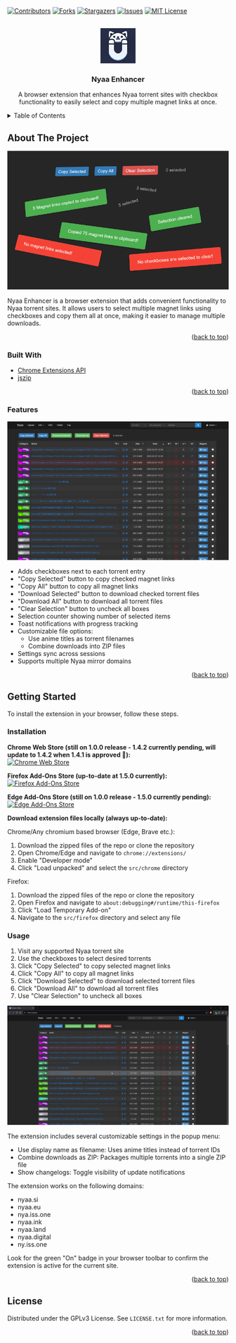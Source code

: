 <div id="top"></div>

<!-- PROJECT SHIELDS -->
<!--
*** I'm using markdown "reference style" links for readability.
*** Reference links are enclosed in brackets [ ] instead of parentheses ( ).
*** See the bottom of this document for the declaration of the reference variables
*** for contributors-url, forks-url, etc. This is an optional, concise syntax you may use.
*** https://www.markdownguide.org/basic-syntax/#reference-style-links
-->

[![Contributors][contributors-shield]][contributors-url]
[![Forks][forks-shield]][forks-url]
[![Stargazers][stars-shield]][stars-url]
[![Issues][issues-shield]][issues-url]
[![MIT License][license-shield]][license-url]

<!-- PROJECT LOGO -->
<br />
<div align="center">
  <a href="https://github.com/Arad119/Nyaa-Enhancer">
    <img src="images/Logo.png" alt="Logo" width="80" height="80">
  </a>

<h3 align="center">Nyaa Enhancer</h3>

  <p align="center">
    A browser extension that enhances Nyaa torrent sites with checkbox functionality to easily select and copy multiple magnet links at once.
  </p>
</div>

<!-- TABLE OF CONTENTS -->
<details>
  <summary>Table of Contents</summary>
  <ol>
    <li>
      <a href="#about-the-project">About The Project</a>
      <ul>
        <li><a href="#built-with">Built With</a></li>
        <li><a href="#features">Features</a></li>
      </ul>
    </li>
    <li>
      <a href="#getting-started">Getting Started</a>
      <ul>
        <li><a href="#installation">Installation</a></li>
        <li><a href="#usage">Usage</a></li>
      </ul>
    </li>
    <li><a href="#license">License</a></li>
  </ol>
</details>

<!-- ABOUT THE PROJECT -->

## About The Project

![Nyaa-Enhancer Screenshot][product-screenshot]

Nyaa Enhancer is a browser extension that adds convenient functionality to Nyaa torrent sites. It allows users to select multiple magnet links using checkboxes and copy them all at once, making it easier to manage multiple downloads.

<p align="right">(<a href="#top">back to top</a>)</p>

### Built With

- [Chrome Extensions API](https://developer.chrome.com/docs/extensions/reference/api)
- [jszip](https://cdnjs.com/libraries/jszip)

<p align="right">(<a href="#top">back to top</a>)</p>

<!-- FEATURES -->

### Features

![Nyaa-Enhancer Preview][product-preview]

- Adds checkboxes next to each torrent entry
- "Copy Selected" button to copy checked magnet links
- "Copy All" button to copy all magnet links
- "Download Selected" button to download checked torrent files
- "Download All" button to download all torrent files
- "Clear Selection" button to uncheck all boxes
- Selection counter showing number of selected items
- Toast notifications with progress tracking
- Customizable file options:
  - Use anime titles as torrent filenames
  - Combine downloads into ZIP files
- Settings sync across sessions
- Supports multiple Nyaa mirror domains

<p align="right">(<a href="#top">back to top</a>)</p>

<!-- GETTING STARTED -->

## Getting Started

To install the extension in your browser, follow these steps.

### Installation

**Chrome Web Store (still on 1.0.0 release - 1.4.2 currently pending, will update to 1.4.2 when 1.4.1 is approved 🤞):**  
<a href="https://chromewebstore.google.com/detail/Nyaa-Enhancer/donibkpnifppkihgmnoocogmmbbocpdd" target="_blank">
 <img src="https://developer.chrome.com/static/docs/webstore/branding/image/HRs9MPufa1J1h5glNhut.png" alt="Chrome Web Store" height="50px" >
</a>    
  

**Firefox Add-Ons Store (up-to-date at 1.5.0 currently):**  
<a href="https://addons.mozilla.org/en-US/firefox/addon/nyaa-enhancer/" target="_blank">
 <img src="https://extensionworkshop.com/assets/img/documentation/publish/get-the-addon-178x60px.dad84b42.png" alt="Firefox Add-Ons Store" height="50px" >
</a>    
  

**Edge Add-Ons Store (still on 1.0.0 release - 1.5.0 currently pending):**  
<a href="https://microsoftedge.microsoft.com/addons/detail/cpkcppifogblfgbggdeljjnibjfcdakf" target="_blank">
 <img src="https://developer.microsoft.com/store/badges/images/English_get-it-from-MS.png" alt="Edge Add-Ons Store" height="50px" >
</a>    
  
  
**Download extension files locally (always up-to-date):**  
  
Chrome/Any chromium based browser (Edge, Brave etc.):
1. Download the zipped files of the repo or clone the repository
2. Open Chrome/Edge and navigate to `chrome://extensions/`
3. Enable "Developer mode"
4. Click "Load unpacked" and select the `src/chrome` directory

Firefox:
1. Download the zipped files of the repo or clone the repository
2. Open Firefox and navigate to `about:debugging#/runtime/this-firefox`
3. Click "Load Temporary Add-on"
4. Navigate to the `src/firefox` directory and select any file

### Usage

1. Visit any supported Nyaa torrent site
2. Use the checkboxes to select desired torrents
3. Click "Copy Selected" to copy selected magnet links
4. Click "Copy All" to copy all magnet links
5. Click "Download Selected" to download selected torrent files
6. Click "Download All" to download all torrent files
7. Use "Clear Selection" to uncheck all boxes

![Extension Popup Preview][popup-preview]

The extension includes several customizable settings in the popup menu:
- Use display name as filename: Uses anime titles instead of torrent IDs
- Combine downloads as ZIP: Packages multiple torrents into a single ZIP file
- Show changelogs: Toggle visibility of update notifications

The extension works on the following domains:
- nyaa.si
- nyaa.eu
- nya.iss.one
- nyaa.ink
- nyaa.land
- nyaa.digital
- ny.iss.one

Look for the green "On" badge in your browser toolbar to confirm the extension is active for the current site.

<p align="right">(<a href="#top">back to top</a>)</p>

<!-- LICENSE -->

## License

Distributed under the GPLv3 License. See `LICENSE.txt` for more information.

<p align="right">(<a href="#top">back to top</a>)</p>

<!-- MARKDOWN LINKS & IMAGES -->
<!-- https://www.markdownguide.org/basic-syntax/#reference-style-links -->

[contributors-shield]: https://img.shields.io/github/contributors/Arad119/Nyaa-Enhancer.svg?style=for-the-badge
[contributors-url]: https://github.com/Arad119/Nyaa-Enhancer/graphs/contributors
[forks-shield]: https://img.shields.io/github/forks/Arad119/Nyaa-Enhancer.svg?style=for-the-badge
[forks-url]: https://github.com/Arad119/Nyaa-Enhancer/network/members
[stars-shield]: https://img.shields.io/github/stars/Arad119/Nyaa-Enhancer.svg?style=for-the-badge
[stars-url]: https://github.com/Arad119/Nyaa-Enhancer/stargazers
[issues-shield]: https://img.shields.io/github/issues/Arad119/Nyaa-Enhancer.svg?style=for-the-badge
[issues-url]: https://github.com/Arad119/Nyaa-Enhancer/issues
[license-shield]: https://img.shields.io/github/license/Arad119/Nyaa-Enhancer.svg?style=for-the-badge
[license-url]: https://github.com/Arad119/Nyaa-Enhancer/blob/master/LICENSE.txt
[product-screenshot]: images/Program.png
[product-preview]: images/Screenshot.png
[popup-preview]: images/Popup.gif
